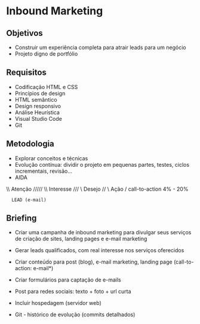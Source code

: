 # Inbound Marketing
## Objetivos
- Construir um experiência completa para atrair leads para um negócio
- Projeto digno de portfólio
## Requisitos
- Codificação HTML e CSS
- Princípios de design
- HTML semântico
- Design responsivo
- Análise Heurística
- Visual Studio Code
- Git
## Metodologia
- Explorar conceitos e técnicas
- Evolução contínua: dividir o projeto em pequenas partes, testes, ciclos incrementais, revisão...
- AIDA

\\\\   Atenção   /////
  \\\ Interesse ///
    \\  Desejo //
      \  Ação /    call-to-action 4% - 20%

      LEAD (e-mail)
## Briefing
- Criar uma campanha de inbound marketing para divulgar seus serviços de criação de sites, landing pages e e-mail marketing
- Gerar leads qualificados, com real interesse nos serviços oferecidos
- Criar conteúdo para post (blog), e-mail marketing, landing page (call-to-action: e-mail*)
- Criar formulários para captação de e-mails
- Post para redes sociais: texto + foto + url curta
- Incluir hospedagem (servidor web)

- Git - histórico de evolução (commits detalhados)